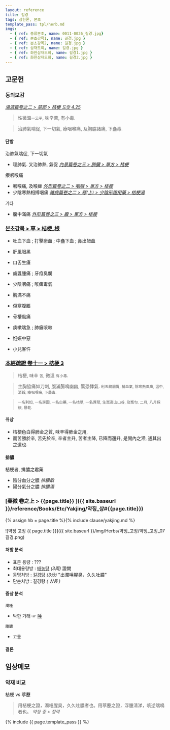 ```yaml
---
layout: reference
title: 길경
tags: 상한론, 본초
template_pass: tpl/herb.md
imgs:
  - { ref: 증류본초, name: 0011-0026_길경.jpg}
  - { ref: 본초강목1, name: 길경.jpg }
  - { ref: 본초강목2, name: 길경.jpg }
  - { ref: 삼재도회, name: 길경.jpg }
  - { ref: 화한삼재도회, name: 길경1.jpg }
  - { ref: 화한삼재도회, name: 길경2.jpg }
---
```



## 고문헌

### 동의보감

_[湯液篇卷之二 > 菜部 >  桔梗 도랏 4.25](https://mediclassics.kr/books/8/volume/21/#content_1007)_

> 性微溫<small>一云平</small>, 味辛苦, 有小毒.

> 治肺氣喘促, 下一切氣, 療咽喉痛, 及胸脇諸痛, 下蠱毒.


#### 단방

治肺氣喘促, 下一切氣
* 理肺氣. 又治肺熱, 氣促 _[內景篇卷之三 > 肺臟 > 單方 > 桔梗](https://mediclassics.kr/books/8/volume/3#content_524)_

療咽喉痛
* 咽喉痛, 及喉痺 _[外形篇卷之二 > 咽喉 > 單方 > 桔梗](https://mediclassics.kr/books/8/volume/6#content_1361)_
* 少陰寒熱相搏咽痛 _[雜病篇卷之二 > 寒(上) > 少陰形證用藥 > 桔梗湯](https://mediclassics.kr/books/8/volume/10#content_1110)_

기타
* 腹中滿痛 _[外形篇卷之三 > 腹 > 單方 > 桔梗](https://mediclassics.kr/books/8/volume/7#content_806)_


### [본초강목 > 草 > 桔梗_根]()

* 吐血下血 ; 打擊瘀血 ; 中蠱下血 ; 鼻出衄血

* 肝風眼黑
* 口舌生瘡
* 齒䘌腫痛 ; 牙疳臭爛
* 少陰咽痛 ; 喉痺毒氣
* 胸滿不痛
* 傷寒腹脹

* 骨槽風痛
* 痰嗽喘急 ; 肺癰咳嗽
* 姙娠中惡
* 小兒客忤


### [本經疏證 卷十一 > 桔梗 3](https://mediclassics.kr/books/154/volume/11/#content_23)

> 桔梗, 味辛 <small>苦</small>, 微溫 <small>有小毒</small>.

> 主胸脇痛如刀刺, 腹滿腸鳴幽幽, 驚恐悸氣. <small>利五藏腸胃, 補血氣, 除寒熱風痺, 溫中, 消穀, 療咽喉痛, 下蠱毒.</small>

> <small> 一名利如, 一名房圖, 一名白藥, 一名桔草, 一名薺苨, 生嵩高山山谷, 及寃句. 二月, 八月採根, 暴乾.</small>

#### 취상

* 桔梗色白得肺金之質, 味辛得肺金之用,
* 而苦勝於辛, 苦先於辛, 辛者主升, 苦者主降, 已降而還升, 是開內之滯, 通其出之道也.


#### 排膿

桔梗者, 排膿之君藥
* 陰分血分之膿 _排膿散_
* 陽分氣分之膿 _排膿湯_

### [藥徵 卷之上 > {{page.title}} ]({{ site.baseurl }}/reference/Books/Etc/Yakjing/약징_상#{{page.title}})

{% assign hb = page.title %}{% include clause/yakjing.md %}

![약징 고징 {{ page.title }}]({{ site.baseurl }}/img/Herbs/약징_고징/약징_고징_07길경.png)



#### 처방 분석

* 표준 용량 : ???
* 최대용량방 : [배농탕]({{site.formulaurl}}/배농탕) _(3兩)_ 證闕
* 동명처방 : [길경탕]({{site.formulaurl}}/길경탕) _(3分)_ "出濁唾腥臭，久久吐膿"
* 단순처방 : 길경탕 _( 상동 )_


#### 증상 분석

`濁唾`
* 탁한 가래 ☞ [唾]({{site.sympurl}}/타)

`腫膿`
* 고름


#### 결론



## 임상메모

### 약재 비교

桔梗 vs 葶藶

> 用桔梗之證，濁唾腥臭，久久吐膿者也。用葶藶之證，浮腫淸涕，咳逆喘鳴者也。 _약징 중 > 정력_



{% include {{ page.template_pass }} %}
